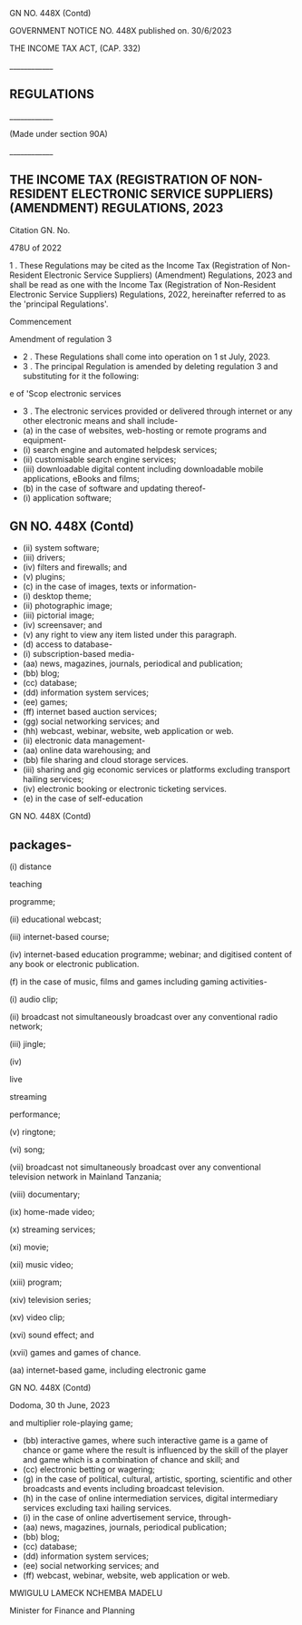 GN NO. 448X (Contd)

GOVERNMENT NOTICE NO. 448X published on. 30/6/2023

THE INCOME TAX ACT, (CAP. 332)

\_\_\_\_\_\_\_\_\_\_\_\_

## REGULATIONS

\_\_\_\_\_\_\_\_\_\_\_\_

(Made under section 90A)

\_\_\_\_\_\_\_\_\_\_\_\_

## THE INCOME TAX (REGISTRATION OF NON-RESIDENT ELECTRONIC SERVICE SUPPLIERS) (AMENDMENT) REGULATIONS, 2023

Citation GN. No.

478U of 2022

1 . These Regulations may be cited as the Income Tax (Registration  of  Non-Resident  Electronic  Service  Suppliers) (Amendment) Regulations, 2023 and shall be read as one with the Income  Tax  (Registration  of  Non-Resident  Electronic Service Suppliers) Regulations, 2022, hereinafter referred to as the 'principal Regulations'.

Commencement

Amendment of regulation 3

- 2 .  These Regulations shall come into operation on 1 st July, 2023.
- 3 .  The  principal  Regulation  is  amended  by  deleting regulation 3 and substituting for it the following:

e of 'Scop electronic services

- 3 .  The  electronic  services  provided  or delivered through internet or any other electronic means and shall include-
- (a) in the case of websites, web-hosting or remote programs and equipment-
- (i) search  engine  and  automated helpdesk services;
- (ii) customisable search engine services;
- (iii) downloadable  digital  content including downloadable mobile  applications,  eBooks and films;
- (b) in the case of software and updating thereof-
- (i) application software;

## GN NO. 448X (Contd)

- (ii) system software;
- (iii) drivers;
- (iv) filters and firewalls; and
- (v) plugins;
- (c) in the case of images, texts or information-
- (i) desktop theme;
- (ii) photographic image;
- (iii) pictorial image;
- (iv) screensaver; and
- (v) any  right  to  view  any  item listed under this paragraph.
- (d) access to database-
- (i) subscription-based media-
- (aa) news, magazines, journals, periodical and publication;
- (bb) blog;
- (cc) database;
- (dd) information system services;
- (ee) games;
- (ff) internet based auction services;
- (gg) social networking services; and
- (hh) webcast, webinar, website,  web  application or web.
- (ii) electronic data management-
- (aa) online  data  warehousing; and
- (bb) file sharing and cloud storage services.
- (iii) sharing  and  gig  economic services or platforms excluding transport hailing services;
- (iv) electronic booking or electronic ticketing services.
- (e) in the case of self-education

GN NO. 448X (Contd)

## packages-

(i) distance

teaching

programme;

(ii) educational webcast;

(iii) internet-based course;

(iv) internet-based education programme;  webinar;  and digitised content of any book or electronic publication.

(f) in the case  of  music,  films  and games including gaming activities-

(i) audio clip;

(ii) broadcast not simultaneously broadcast over any conventional radio network;

(iii) jingle;

(iv)

live

streaming

performance;

(v) ringtone;

(vi) song;

(vii) broadcast not simultaneously broadcast over any conventional television network in Mainland Tanzania;

(viii) documentary;

(ix) home-made video;

(x) streaming services;

(xi) movie;

(xii) music video;

(xiii) program;

(xiv) television series;

(xv) video clip;

(xvi) sound effect; and

(xvii) games and games of chance.

(aa) internet-based game, including  electronic  game

GN NO. 448X (Contd)

Dodoma, 30 th June, 2023

and  multiplier  role-playing game;

- (bb) interactive games, where such  interactive  game  is  a game  of  chance  or  game where the result is influenced  by  the  skill  of the player and game which is a combination of chance and skill; and
- (cc) electronic betting or wagering;
- (g) in the case  of  political, cultural, artistic, sporting, scientific and other broadcasts and events including broadcast television.
- (h) in the case of online intermediation services, digital intermediary services excluding taxi hailing services.
- (i) in the case of online advertisement service, through-
- (aa) news,  magazines,  journals, periodical publication;
- (bb) blog;
- (cc) database;
- (dd) information system services;
- (ee) social networking services; and
- (ff) webcast,  webinar,  website, web application or web.

MWIGULU LAMECK NCHEMBA MADELU

Minister for Finance and Planning